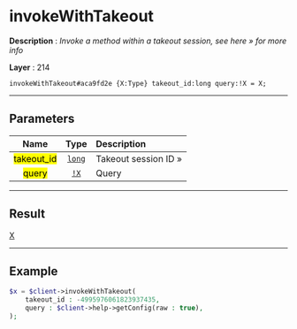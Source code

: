 # invokeWithTakeout

**Description** : *Invoke a method within a takeout session, see here &raquo; for more info*

**Layer** : 214

```tl
invokeWithTakeout#aca9fd2e {X:Type} takeout_id:long query:!X = X;
```

---

## Parameters

| Name | Type | Description |
| :---: | :---: | :--- |
| <mark>takeout_id</mark> | [`long`](type/long) | Takeout session ID » |
| <mark>query</mark> | [`!X`](type/X) | Query |

---

## Result

[X](type/X)

---

## Example

```php
$x = $client->invokeWithTakeout(
	takeout_id : -4995976061823937435,
	query : $client->help->getConfig(raw : true),
);
```